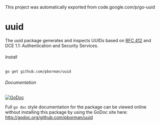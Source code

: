 This project was automatically exported from code.google.com/p/go-uuid

# uuid
The uuid package generates and inspects UUIDs based on [RFC 412](http://tools.ietf.org/html/rfc4122) and DCE 1.1: Authentication and Security Services. 


###### Install
`go get github.com/pborman/uuid`

###### Documentation 
[![GoDoc](https://godoc.org/github.com/pborman/uuid?status.svg)](http://godoc.org/github.com/pborman/uuid)

Full `go doc` style documentation for the package can be viewed online without installing this package by using the GoDoc site here: 
http://godoc.org/github.com/pborman/uuid


